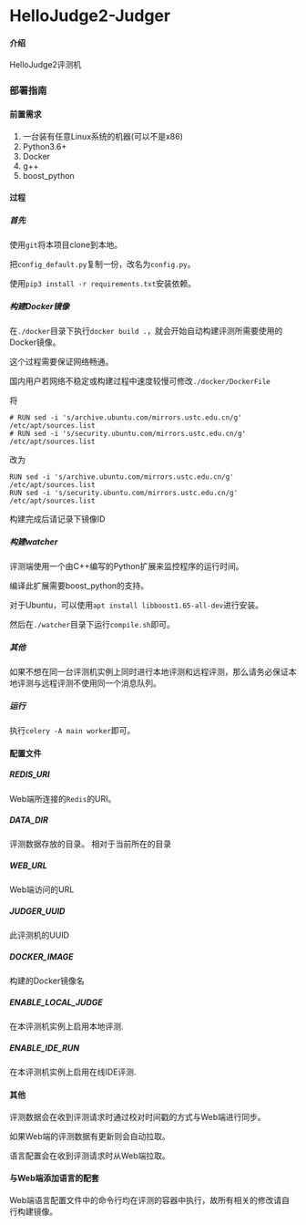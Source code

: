 # HelloJudge2-Judger

#### 介绍
HelloJudge2评测机

### 部署指南
#### 前置需求
1. 一台装有任意Linux系统的机器(可以不是x86)
2. Python3.6+
3. Docker
4. g++
5. boost_python
#### 过程
##### 首先
使用```git```将本项目clone到本地。

把```config_default.py```复制一份，改名为```config.py```。

使用```pip3 install -r requirements.txt```安装依赖。
##### 构建Docker镜像
在```./docker```目录下执行```docker build .```，就会开始自动构建评测所需要使用的Docker镜像。

这个过程需要保证网络畅通。

国内用户若网络不稳定或构建过程中速度较慢可修改```./docker/DockerFile```

将

```
# RUN sed -i 's/archive.ubuntu.com/mirrors.ustc.edu.cn/g' /etc/apt/sources.list
# RUN sed -i 's/security.ubuntu.com/mirrors.ustc.edu.cn/g' /etc/apt/sources.list
```

改为

```
RUN sed -i 's/archive.ubuntu.com/mirrors.ustc.edu.cn/g' /etc/apt/sources.list
RUN sed -i 's/security.ubuntu.com/mirrors.ustc.edu.cn/g' /etc/apt/sources.list
```



构建完成后请记录下镜像ID
##### 构建watcher
评测端使用一个由C++编写的Python扩展来监控程序的运行时间。

编译此扩展需要boost_python的支持。

对于Ubuntu，可以使用```apt install libboost1.65-all-dev```进行安装。

然后在```./watcher```目录下运行```compile.sh```即可。
##### 其他
如果不想在同一台评测机实例上同时进行本地评测和远程评测，那么请务必保证本地评测与远程评测不使用同一个消息队列。
##### 运行
执行```celery -A main worker```即可。

#### 配置文件
##### REDIS_URI
Web端所连接的```Redis```的URI。
##### DATA_DIR
评测数据存放的目录。
相对于当前所在的目录
##### WEB_URL
Web端访问的URL
##### JUDGER_UUID
此评测机的UUID
##### DOCKER_IMAGE
构建的Docker镜像名
##### ENABLE_LOCAL_JUDGE
在本评测机实例上启用本地评测.
##### ENABLE_IDE_RUN 
在本评测机实例上启用在线IDE评测.

#### 其他
评测数据会在收到评测请求时通过校对时间戳的方式与Web端进行同步。

如果Web端的评测数据有更新则会自动拉取。

语言配置会在收到评测请求时从Web端拉取。
#### 与Web端添加语言的配套
Web端语言配置文件中的命令行均在评测的容器中执行，故所有相关的修改请自行构建镜像。
